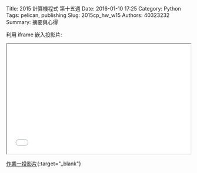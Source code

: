 Title: 2015 計算機程式 第十五週
Date: 2016-01-10 17:25
Category: Python
Tags: pelican, publishing
Slug: 2015cp_hw_w15
Authors: 40323232
Summary: 摘要與心得


利用 iframe 嵌入投影片:

<iframe src="simplest10.html" width="500" height="300"></iframe>

[作業一投影片](simplest10.html){:target="_blank"}
